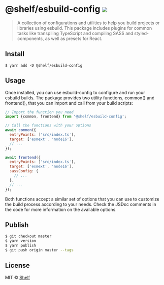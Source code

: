 # @shelf/esbuild-config ![](https://img.shields.io/badge/code_style-prettier-ff69b4.svg)

> A collection of configurations and utilities to help you build projects or libraries using esbuild. This package includes plugins for common tasks like transpiling TypeScript and compiling SASS and styled-components, as well as presets for React.

## Install

```
$ yarn add -D @shelf/esbuild-config
```

## Usage
Once installed, you can use esbuild-config to configure and run your esbuild builds. The package provides two utility functions, common() and frontend(), that you can import and call from your build scripts:

```js
// Import the function you need
import {common, frontend} from '@shelf/esbuild-config';

// Call the functions with your options
await common({
  entryPoints: ['src/index.ts'],
  target: ['esnext', 'node16'],
  // ...
});

await frontend({
  entryPoints: ['src/index.ts'],
  target: ['esnext', 'node16'],
  sassConfig: {
    // ...
  },
  // ...
});
```
Both functions accept a similar set of options that you can use to customize the build process according to your needs. Check the JSDoc comments in the code for more information on the available options.

## Publish

```sh
$ git checkout master
$ yarn version
$ yarn publish
$ git push origin master --tags
```

## License

MIT © [Shelf](https://shelf.io)
